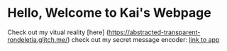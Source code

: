 # Hello, Welcome to Kai's Webpage
Check out my vitual reality [here] (https://abstracted-transparent-rondeletia.glitch.me/)
check out my secret message encoder: [link to app](https://watery-organized-marquess.glitch.me/)
